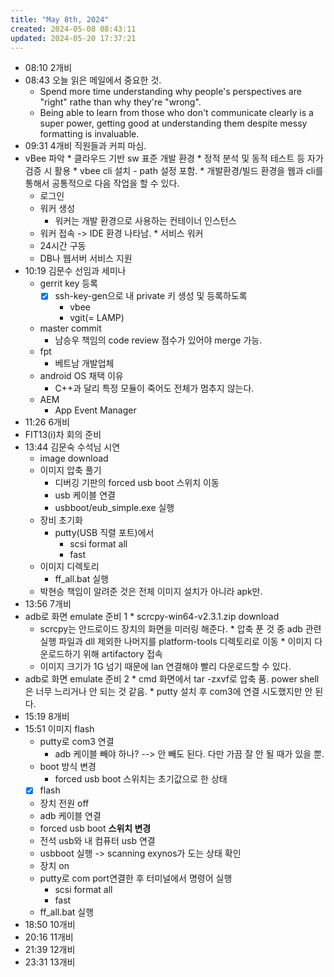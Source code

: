 ```yaml
---
title: "May 8th, 2024"
created: 2024-05-08 08:43:11
updated: 2024-05-20 17:37:21
---
```

  * 08:10 2개비
  * 08:43 오늘 읽은 메일에서 중요한 것.
    * Spend more time understanding why people's perspectives are "right" rathe than why they're "wrong".
    * Being able to learn from those who don't communicate clearly is a super power, getting good at understanding them despite messy formatting is invaluable.
  * 09:31 4개비 직원들과 커피 마심.
  *  vBee 파악
    * 클라우드 기반 sw 표준 개발 환경
    * 정적 분석 및 동적 테스트 등 자가 검증 시 활용
    * vbee cli 설치 - path 설정 포함.
    * 개발환경/빌드 환경을 웹과 cli를 통해서 공통적으로 다음 작업을 할 수 있다.
      * 로그인
      * 워커 생성
        * 워커는 개발 환경으로 사용하는 컨테이너 인스턴스
      * 워커 접속 -> IDE 환경 나타남.
    * 서비스 워커
      * 24시간 구동
      * DB나 웹서버 서비스 지원
  * 10:19 김문수 선임과 세미나
    * gerrit key 등록
      * [x] ssh-key-gen으로 내 private 키 생성 및 등록하도록
        * vbee
        * vgit(= LAMP)
    * master commit
      * 남승우 책임의 code review 점수가 있어야 merge 가능.
    * fpt
      * 베트남 개발업체
    * android OS 채택 이유
      * C++과 달리 특정 모듈이 죽어도 전체가 멈추지 않는다.
    * AEM
      * App Event Manager
  * 11:26 6개비
  *  FIT13(i)차 회의 준비
  * 13:44 김문숙 수석님 시연
    * image download
    * 이미지 압축 풀기
      * 디버깅 기판의 forced usb boot 스위치 이동
      * usb 케이블 연결
      * usbboot/eub_simple.exe 실행
    * 장비 초기화
      * putty(USB 직렬 포트)에서
        * scsi format all
        * fast
    * 이미지 디렉토리
      * ff_all.bat 실행
    * 박현승 책임이 알려준 것은 전체 이미지 설치가 아니라 apk만.
  * 13:56 7개비
  *  adb로 화면 emulate 준비 1
    * scrcpy-win64-v2.3.1.zip download
      * scrcpy는 안드로이드 장치의 화면을 미러링 해준다.
    * 압축 푼 것 중 adb 관련 실행 파일과 dll 제외한 나머지를 platform-tools 디렉토리로 이동
    * 이미지 다운로드하기 위해 artifactory 접속
      * 이미지 크기가 1G 넘기 때문에 lan 연결해야 빨리 다운로드할 수 있다.
  *  adb로 화면 emulate 준비 2
    * cmd 화면에서 tar -zxvf로 압축 품. power shell은 너무 느리거나 안 되는 것 같음.
    * putty 설치 후 com3에 연결 시도했지만 안 된다. 
  * 15:19 8개비
  * 15:51 이미지 flash
    * putty로 com3 연결 
      * adb 케이블 빼야 하나? --> 안 빼도 된다. 다만 가끔 잘 안 될 때가 있을 뿐.
    * boot 방식 변경
      * forced usb boot 스위치는 초기값으로 한 상태
    * [x]  flash
      * 장치 전원 off
      * adb 케이블 연결
      * forced usb boot **스위치 변경**
      * 전석 usb와 내 컴퓨터 usb 연결
      * usbboot 실행 -> scanning exynos가 도는 상태 확인
      * 장치 on
      * putty로 com port연결한 후 터미널에서 명령어 실행
        * scsi format all
        * fast
      * ff_all.bat 실행
  * 18:50 10개비
  * 20:16 11개비
  * 21:39 12개비
  * 23:31 13개비